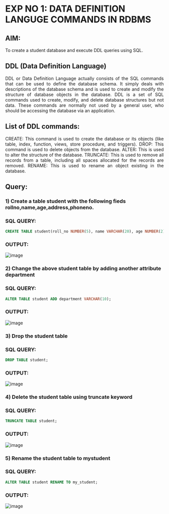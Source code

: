 # EXP NO 1: DATA DEFINITION LANGUGE COMMANDS IN RDBMS

## AIM:
To create a student database and execute DDL queries using SQL.


## DDL (Data Definition Language)
<div align="justify">
DDL or Data Definition Language actually consists of the SQL commands that can be used to define the database schema. It simply deals with descriptions of the database schema and is used to create and modify the structure of database objects in the database. DDL is a set of SQL commands used to create, modify, and delete database structures but not data. These commands are normally not used by a general user, who should be accessing the database via an application.
</div>
 
## List of DDL commands: 
<div align="justify">
CREATE: This command is used to create the database or its objects (like table, index, function, views, store procedure, and triggers).
DROP: This command is used to delete objects from the database.
ALTER: This is used to alter the structure of the database.
TRUNCATE: This is used to remove all records from a table, including all spaces allocated for the records are removed.
RENAME: This is used to rename an object existing in the database.
</div>

## Query:
### 1) Create a table student with the following fieds rollno,name,age,address,phoneno.

### SQL QUERY: 
```sql
CREATE TABLE student(roll_no NUMBER(5), name VARCHAR(20), age NUMBER(2), address VARCHAR(50), phone_no NUMBER(10));
```


### OUTPUT:
![image](https://github.com/dineshgl/G2_DBMS/assets/129932017/8b6457b6-ad87-4d24-8935-094e7c635464)


### 2) Change the above student table by adding another attribute department

### SQL QUERY: 
```sql
ALTER TABLE student ADD department VARCHAR(10);
```

### OUTPUT:
![image](https://github.com/dineshgl/G2_DBMS/assets/129932017/e6d4208b-6dc6-4836-808a-5216126f26a8)



### 3) Drop the student table
 
### SQL QUERY: 
```sql
DROP TABLE student;
```


### OUTPUT:
![image](https://github.com/dineshgl/G2_DBMS/assets/129932017/5ce09cee-04c1-48e7-ac79-faeeb58a3aed)


### 4) Delete the student table using truncate keyword

### SQL QUERY: 
```sql
TRUNCATE TABLE student;
```


### OUTPUT:
![image](https://github.com/dineshgl/G2_DBMS/assets/129932017/effc9433-ac76-46e2-90a8-1d04f4039a65)




### 5) Rename the student table to mystudent

### SQL QUERY: 
```sql
ALTER TABLE student RENAME TO my_student;
```


### OUTPUT:
![image](https://github.com/dineshgl/G2_DBMS/assets/129932017/b73f2fa0-87c7-4233-add0-45b183db38b4)

